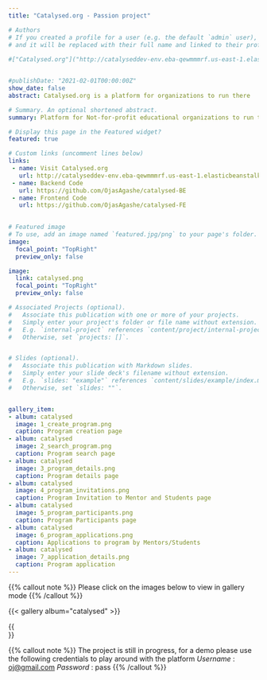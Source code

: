 ```yaml
---
title: "Catalysed.org - Passion project"

# Authors
# If you created a profile for a user (e.g. the default `admin` user), write the username (folder name) here 
# and it will be replaced with their full name and linked to their profile.
 
#["Catalysed.org"]("http://catalyseddev-env.eba-qewmmmrf.us-east-1.elasticbeanstalk.com/")


#publishDate: "2021-02-01T00:00:00Z"
show_date: false
abstract: Catalysed.org is a platform for organizations to run there 

# Summary. An optional shortened abstract.
summary: Platform for Not-for-profit educational organizations to run their operations and a place for students to explore their passions and learn new topics.

# Display this page in the Featured widget?
featured: true

# Custom links (uncomment lines below)
links:
 - name: Visit Catalysed.org
   url: http://catalyseddev-env.eba-qewmmmrf.us-east-1.elasticbeanstalk.com/
 - name: Backend Code
   url: https://github.com/OjasAgashe/catalysed-BE
 - name: Frontend Code
   url: https://github.com/OjasAgashe/catalysed-FE
 

# Featured image
# To use, add an image named `featured.jpg/png` to your page's folder. 
image:
  focal_point: "TopRight"
  preview_only: false

image:
  link: catalysed.png
  focal_point: "TopRight"
  preview_only: false

# Associated Projects (optional).
#   Associate this publication with one or more of your projects.
#   Simply enter your project's folder or file name without extension.
#   E.g. `internal-project` references `content/project/internal-project/index.md`.
#   Otherwise, set `projects: []`.


# Slides (optional).
#   Associate this publication with Markdown slides.
#   Simply enter your slide deck's filename without extension.
#   E.g. `slides: "example"` references `content/slides/example/index.md`.
#   Otherwise, set `slides: ""`.


gallery_item:
- album: catalysed
  image: 1_create_program.png
  caption: Program creation page
- album: catalysed
  image: 2_search_program.png
  caption: Program search page
- album: catalysed
  image: 3_program_details.png
  caption: Program details page
- album: catalysed
  image: 4_program_invitations.png
  caption: Program Invitation to Mentor and Students page
- album: catalysed
  image: 5_program_participants.png
  caption: Program Participants page
- album: catalysed
  image: 6_program_applications.png
  caption: Applications to program by Mentors/Students
- album: catalysed
  image: 7_application_details.png
  caption: Program application
---
```

{{% callout note %}}
Please click on the images below to view in gallery mode
{{% /callout %}}




{{< gallery album="catalysed" >}}

{{</br>}}




{{% callout note %}}
The project is still in progress, for a demo please use the following credentials to play around with the platform
*Username* : oj@gmail.com
*Password* : pass
{{% /callout %}}
